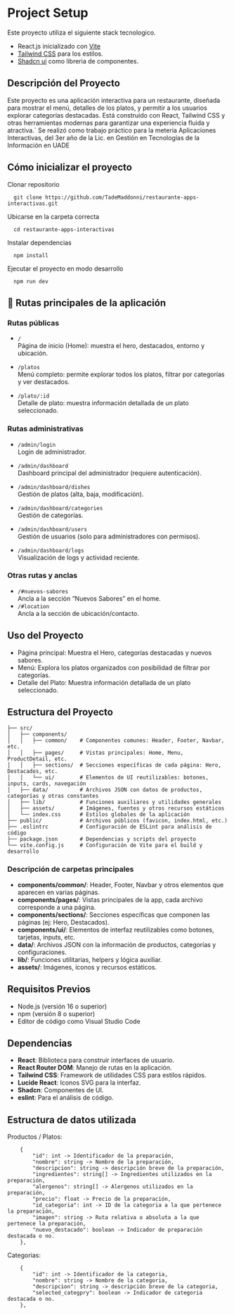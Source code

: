 # Project Setup
Este proyecto utiliza el siguiente stack tecnologico. 
- React.js inicializado con [Vite](https://vite.dev/guide/)
- [Tailwind CSS](https://tailwindcss.com/docs/installation/using-vite) para los estilos.
- [Shadcn ui](https://ui.shadcn.com/docs/installation/vite) como libreria de componentes.

## Descripción del Proyecto
Este proyecto es una aplicación interactiva para un restaurante, diseñada para mostrar el menú, detalles de los platos, y permitir a los usuarios explorar categorías destacadas. Está construido con React, Tailwind CSS y otras herramientas modernas para garantizar una experiencia fluida y atractiva.´ Se realizó como trabajo práctico para la meteria Aplicaciones Interactivas, del 3er año de la Lic. en Gestión en Tecnologías de la Información en UADE

## Cómo inicializar el proyecto
Clonar repositorio 
```
  git clone https://github.com/TadeMaddonni/restaurante-apps-interactivas.git
```

Ubicarse en la carpeta correcta
```
  cd restaurante-apps-interactivas
```
Instalar dependencias
```
  npm install
```
Ejecutar el proyecto en modo desarrollo
```
  npm run dev
```

## 📍 Rutas principales de la aplicación

### Rutas públicas

- `/`  
  Página de inicio (Home): muestra el hero, destacados, entorno y ubicación.

- `/platos`  
  Menú completo: permite explorar todos los platos, filtrar por categorías y ver destacados.

- `/plato/:id`  
  Detalle de plato: muestra información detallada de un plato seleccionado.

### Rutas administrativas

- `/admin/login`  
  Login de administrador.

- `/admin/dashboard`  
  Dashboard principal del administrador (requiere autenticación).

- `/admin/dashboard/dishes`  
  Gestión de platos (alta, baja, modificación).

- `/admin/dashboard/categories`  
  Gestión de categorías.

- `/admin/dashboard/users`  
  Gestión de usuarios (solo para administradores con permisos).

- `/admin/dashboard/logs`  
  Visualización de logs y actividad reciente.

### Otras rutas y anclas
- `/#nuevos-sabores`  
  Ancla a la sección “Nuevos Sabores” en el home.
- `/#location`  
  Ancla a la sección de ubicación/contacto.
## Uso del Proyecto
- Página principal: Muestra el Hero, categorías destacadas y nuevos sabores.
- Menú: Explora los platos organizados con posibilidad de filtrar por categorías.
- Detalle del Plato: Muestra información detallada de un plato seleccionado.


## Estructura del Proyecto

```
├── src/
│   ├── components/
│   │   ├── common/    # Componentes comunes: Header, Footer, Navbar, etc.
│   │   ├── pages/     # Vistas principales: Home, Menu, ProductDetail, etc.
│   │   ├── sections/  # Secciones específicas de cada página: Hero, Destacados, etc.
│   │   └── ui/        # Elementos de UI reutilizables: botones, inputs, cards, navegación
│   ├── data/          # Archivos JSON con datos de productos, categorías y otras constantes
│   ├── lib/           # Funciones auxiliares y utilidades generales
│   ├── assets/        # Imágenes, fuentes y otros recursos estáticos
│   └── index.css      # Estilos globales de la aplicación
├── public/            # Archivos públicos (favicon, index.html, etc.)
├── .eslintrc          # Configuración de ESLint para análisis de código
├── package.json       # Dependencias y scripts del proyecto
└── vite.config.js     # Configuración de Vite para el build y desarrollo
```

### Descripción de carpetas principales
- **components/common/**: Header, Footer, Navbar y otros elementos que aparecen en varias páginas.
- **components/pages/**: Vistas principales de la app, cada archivo corresponde a una página.
- **components/sections/**: Secciones específicas que componen las páginas (ej: Hero, Destacados).
- **components/ui/**: Elementos de interfaz reutilizables como botones, tarjetas, inputs, etc.
- **data/**: Archivos JSON con la información de productos, categorías y configuraciones.
- **lib/**: Funciones utilitarias, helpers y lógica auxiliar.
- **assets/**: Imágenes, íconos y recursos estáticos.

## Requisitos Previos
- Node.js (versión 16 o superior)
- npm (versión 8 o superior)
- Editor de código como Visual Studio Code


## Dependencias
- **React**: Biblioteca para construir interfaces de usuario.
- **React Router DOM**: Manejo de rutas en la aplicación.
- **Tailwind CSS**: Framework de utilidades CSS para estilos rápidos.
- **Lucide React**: Iconos SVG para la interfaz.
- **Shadcn**: Componentes de UI.
- **eslint**: Para el análisis de código. 


## Estructura de datos utilizada
Productos / Platos:
```
	{
		"id": int -> Identificador de la preparación,
		"nombre": string -> Nombre de la preparación,
		"descripcion": string -> descripción breve de la preparación,
		"ingredientes": string[] -> Ingredientes utilizados en la preparación,
		"alergenos": string[] -> Alergenos utilizados en la preparación,
		"precio": float -> Precio de la preparación,
		"id_categoria": int -> ID de la categoria a la que pertenece la preparación,
		"imagen": string -> Ruta relativa o absoluta a la que pertenece la preparación,
		"nuevo_destacado": boolean -> Indicador de preparación destacada o no. 
	},

```
Categorias:
```
	{
		"id": int -> Identificador de la categoria,
		"nombre": string -> Nombre de la categoria,
		"descripcion": string -> descripción breve de la categoria,
		"selected_categpry": boolean -> Indicador de categoria destacada o no. 
	},

```
